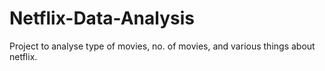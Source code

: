 # Netflix-Data-Analysis
Project to analyse type of movies, no. of movies, and various things about netflix.
